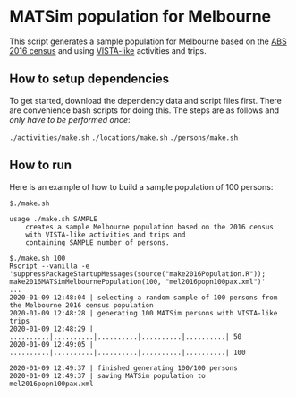 # MATSim population for Melbourne

This script generates a sample population for Melbourne based on the [ABS 2016 census](https://www.abs.gov.au/websitedbs/censushome.nsf/home/2016) and using [VISTA-like](https://transport.vic.gov.au/about/data-and-research/vista) activities and trips.

## How to setup dependencies

To get started, download the dependency data and script files first. There are convenience bash scripts for doing this. The steps are as follows and *only have to be performed once*:

`./activities/make.sh`
`./locations/make.sh`
`./persons/make.sh`

## How to run

Here is an example of how to build a sample population of 100 persons:

```
$./make.sh

usage ./make.sh SAMPLE
    creates a sample Melbourne population based on the 2016 census
    with VISTA-like activities and trips and
    containing SAMPLE number of persons.

$./make.sh 100
Rscript --vanilla -e 'suppressPackageStartupMessages(source("make2016Population.R")); make2016MATSimMelbournePopulation(100, "mel2016popn100pax.xml")'
...
2020-01-09 12:48:04 | selecting a random sample of 100 persons from the Melbourne 2016 census population
2020-01-09 12:48:28 | generating 100 MATSim persons with VISTA-like trips
2020-01-09 12:48:29 | ..........|..........|..........|..........|..........| 50
2020-01-09 12:49:05 | ..........|..........|..........|..........|..........| 100

2020-01-09 12:49:37 | finished generating 100/100 persons
2020-01-09 12:49:37 | saving MATSim population to mel2016popn100pax.xml

```
